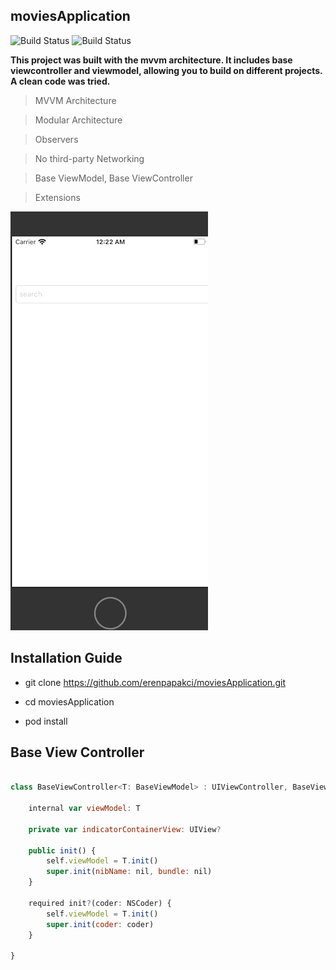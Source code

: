 ## moviesApplication 
![Build Status](https://camo.githubusercontent.com/42dd3e8b9f24ef08c3414bc23af2b2aafdbab210/68747470733a2f2f696d672e736869656c64732e696f2f62616467652f58636f64652d31302d626c75652e737667)
![Build Status](https://camo.githubusercontent.com/4a68628f8bed3c6dc6a0247984cf7570ab7be7c7/68747470733a2f2f696d672e736869656c64732e696f2f62616467652f73776966742d342d6f72616e67652e737667)


**This project was built with the mvvm architecture. It includes base viewcontroller and viewmodel, allowing you to build on different projects. A clean code was tried.**


> MVVM Architecture

> Modular Architecture

> Observers

> No third-party Networking 

> Base ViewModel, Base ViewController

> Extensions

![](moviesapp.gif)

## Installation Guide

* git clone https://github.com/erenpapakci/moviesApplication.git

* cd moviesApplication

* pod install

## Base View Controller

```javascript

class BaseViewController<T: BaseViewModel> : UIViewController, BaseViewControllerProtocol {
    
    internal var viewModel: T
    
    private var indicatorContainerView: UIView?
    
    public init() {
        self.viewModel = T.init()
        super.init(nibName: nil, bundle: nil)
    }
    
    required init?(coder: NSCoder) {
        self.viewModel = T.init()
        super.init(coder: coder)
    }
  
}
```



